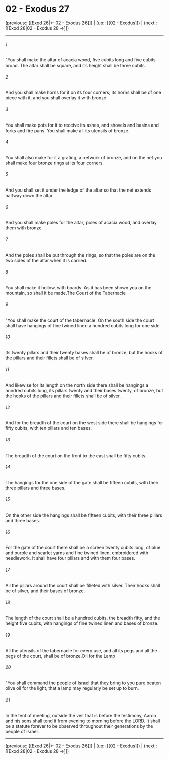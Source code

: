 # 02 - Exodus 27

(previous:: [[Exod 26|← 02 - Exodus 26]]) | (up:: [[02 - Exodus]]) | (next:: [[Exod 28|02 - Exodus 28 →]])

***


###### 1 
"You shall make the altar of acacia wood, five cubits long and five cubits broad. The altar shall be square, and its height shall be three cubits. 

###### 2 
And you shall make horns for it on its four corners; its horns shall be of one piece with it, and you shall overlay it with bronze. 

###### 3 
You shall make pots for it to receive its ashes, and shovels and basins and forks and fire pans. You shall make all its utensils of bronze. 

###### 4 
You shall also make for it a grating, a network of bronze, and on the net you shall make four bronze rings at its four corners. 

###### 5 
And you shall set it under the ledge of the altar so that the net extends halfway down the altar. 

###### 6 
And you shall make poles for the altar, poles of acacia wood, and overlay them with bronze. 

###### 7 
And the poles shall be put through the rings, so that the poles are on the two sides of the altar when it is carried. 

###### 8 
You shall make it hollow, with boards. As it has been shown you on the mountain, so shall it be made.The Court of the Tabernacle 

###### 9 
"You shall make the court of the tabernacle. On the south side the court shall have hangings of fine twined linen a hundred cubits long for one side. 

###### 10 
Its twenty pillars and their twenty bases shall be of bronze, but the hooks of the pillars and their fillets shall be of silver. 

###### 11 
And likewise for its length on the north side there shall be hangings a hundred cubits long, its pillars twenty and their bases twenty, of bronze, but the hooks of the pillars and their fillets shall be of silver. 

###### 12 
And for the breadth of the court on the west side there shall be hangings for fifty cubits, with ten pillars and ten bases. 

###### 13 
The breadth of the court on the front to the east shall be fifty cubits. 

###### 14 
The hangings for the one side of the gate shall be fifteen cubits, with their three pillars and three bases. 

###### 15 
On the other side the hangings shall be fifteen cubits, with their three pillars and three bases. 

###### 16 
For the gate of the court there shall be a screen twenty cubits long, of blue and purple and scarlet yarns and fine twined linen, embroidered with needlework. It shall have four pillars and with them four bases. 

###### 17 
All the pillars around the court shall be filleted with silver. Their hooks shall be of silver, and their bases of bronze. 

###### 18 
The length of the court shall be a hundred cubits, the breadth fifty, and the height five cubits, with hangings of fine twined linen and bases of bronze. 

###### 19 
All the utensils of the tabernacle for every use, and all its pegs and all the pegs of the court, shall be of bronze.Oil for the Lamp 

###### 20 
"You shall command the people of Israel that they bring to you pure beaten olive oil for the light, that a lamp may regularly be set up to burn. 

###### 21 
In the tent of meeting, outside the veil that is before the testimony, Aaron and his sons shall tend it from evening to morning before the LORD. It shall be a statute forever to be observed throughout their generations by the people of Israel.

***

(previous:: [[Exod 26|← 02 - Exodus 26]]) | (up:: [[02 - Exodus]]) | (next:: [[Exod 28|02 - Exodus 28 →]])

